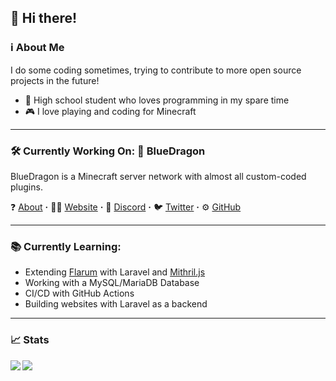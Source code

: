 ## 👋 Hi there! 
### ℹ About Me
I do some coding sometimes, trying to contribute to more open source projects in the future!

- 📕 High school student who loves programming in my spare time
- 🎮 I love playing and coding for Minecraft

---

### 🛠 Currently Working On: 🐲 BlueDragon
BlueDragon is a Minecraft server network with almost all custom-coded plugins.



❓ [About](https://bluedragonmc.com/p/about) **·**
👨‍💻 [Website](https://bluedragonmc.com) **·**
💬 [Discord](https://discord.gg/3gvSPdW) **·**
🐦 [Twitter](https://twitter.com/BDMCNetwork) **·**
⚙ [GitHub](https://github.com/BlueDragonMC)

---
### 📚 Currently Learning:
- Extending [Flarum](https://flarum.org) with Laravel and [Mithril.js](https://mithril.js.org/)
- Working with a MySQL/MariaDB Database
- CI/CD with GitHub Actions
- Building websites with Laravel as a backend
---
### 📈 Stats
<a href="https://github.com/anuraghazra/github-readme-stats">
<img align="left" src="https://github-readme-stats.vercel.app/api?username=fluxcapacitor2&count_private=true&show_icons=true&hide=stars">
<img align="left" src="https://github-readme-stats.vercel.app/api/top-langs/?username=fluxcapacitor2&layout=compact">
</a>
